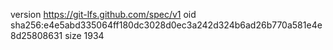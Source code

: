 version https://git-lfs.github.com/spec/v1
oid sha256:e4e5abd335064ff180dc3028d0ec3a242d324b6ad26b770a581e4e8d25808631
size 1934
